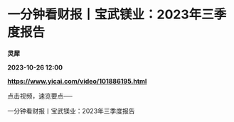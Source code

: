 # 一分钟看财报丨宝武镁业：2023年三季度报告
**灵犀**

**2023-10-26 12:00**

**https://www.yicai.com/video/101886195.html**

点击视频，速览要点──

一分钟看财报丨宝武镁业：2023年三季度报告